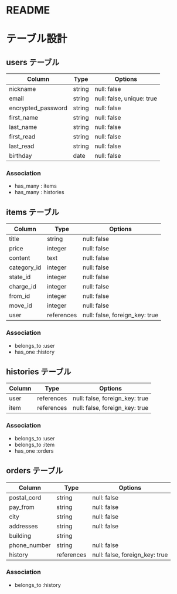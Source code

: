 # README

# テーブル設計

## users テーブル

| Column                | Type   | Options                   |
| --------------------- | ------ | ------------------------- |
| nickname              | string | null: false               |
| email                 | string | null: false, unique: true |
| encrypted_password    | string | null: false               |
| first_name            | string | null: false               |
| last_name             | string | null: false               |
| first_read            | string | null: false               |
| last_read             | string | null: false               |
| birthday              | date   | null: false               |


### Association
- has_many : items
- has_many : histories

## items テーブル

| Column        | Type        | Options                        |
| ------------- | ----------- | ------------------------------ |
| title         | string      | null: false                    |
| price         | integer     | null: false                    |
| content       | text        | null: false                    |
| category_id   | integer     | null: false                    |
| state_id      | integer     | null: false                    |
| charge_id     | integer     | null: false                    |
| from_id       | integer     | null: false                    |
| move_id       | integer     | null: false                    |
| user          | references  | null: false, foreign_key: true |


### Association
- belongs_to :user
- has_one    :history


## histories テーブル

| Column      | Type       | Options                        |
| ----------- | ---------- | ------------------------------ |
| user        | references | null: false, foreign_key: true |
| item        | references | null: false, foreign_key: true |

### Association
- belongs_to :user
- belongs_to :item
- has_one    :orders

## orders テーブル

| Column        | Type       | Options     |
| ------------- | ---------- | ----------- |
| postal_cord   | string     | null: false |
| pay_from      | string     | null: false |
| city          | string     | null: false |
| addresses     | string     | null: false |
| building      | string     |             |
| phone_number  | string     | null: false |
| history       | references | null: false, foreign_key: true |

### Association
- belongs_to :history